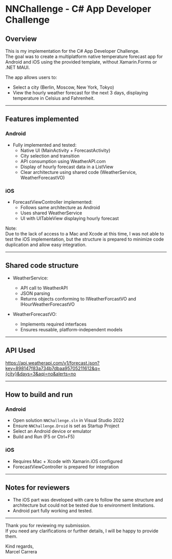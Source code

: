 # NNChallenge - C# App Developer Challenge

## Overview
This is my implementation for the C# App Developer Challenge.  
The goal was to create a multiplatform native temperature forecast app for Android and iOS using the provided template, without Xamarin.Forms or .NET MAUI.

The app allows users to:
- Select a city (Berlin, Moscow, New York, Tokyo)
- View the hourly weather forecast for the next 3 days, displaying temperature in Celsius and Fahrenheit.

---

## Features implemented

### Android
- Fully implemented and tested:
  - Native UI (MainActivity + ForecastActivity)
  - City selection and transition
  - API consumption using WeatherAPI.com
  - Display of hourly forecast data in a ListView
  - Clear architecture using shared code (WeatherService, WeatherForecastVO)

### iOS
- ForecastViewController implemented:
  - Follows same architecture as Android
  - Uses shared WeatherService
  - UI with UITableView displaying hourly forecast

Note:  
Due to the lack of access to a Mac and Xcode at this time, I was not able to test the iOS implementation, but the structure is prepared to minimize code duplication and allow easy integration.

---

## Shared code structure
- WeatherService:
  - API call to WeatherAPI
  - JSON parsing
  - Returns objects conforming to IWeatherForcastVO and IHourWeatherForecastVO

- WeatherForecastVO:
  - Implements required interfaces
  - Ensures reusable, platform-independent models

---

## API Used
https://api.weatherapi.com/v1/forecast.json?key=898147f83a734b7dbaa95705211612&q={city}&days=3&aqi=no&alerts=no

---

## How to build and run

### Android
- Open solution `NNChallenge.sln` in Visual Studio 2022
- Ensure `NNChallenge.Droid` is set as Startup Project
- Select an Android device or emulator
- Build and Run (F5 or Ctrl+F5)

### iOS
- Requires Mac + Xcode with Xamarin.iOS configured
- ForecastViewController is prepared for integration

---

## Notes for reviewers
- The iOS part was developed with care to follow the same structure and architecture but could not be tested due to environment limitations.
- Android part fully working and tested.

---

Thank you for reviewing my submission.  
If you need any clarifications or further details, I will be happy to provide them.

Kind regards,  
Marcel Carrera
